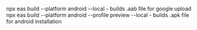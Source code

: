 npx eas build --platform android --local - builds .aab file for google upload
npx eas build --platform android --profile preview --local - builds .apk file for android installation
